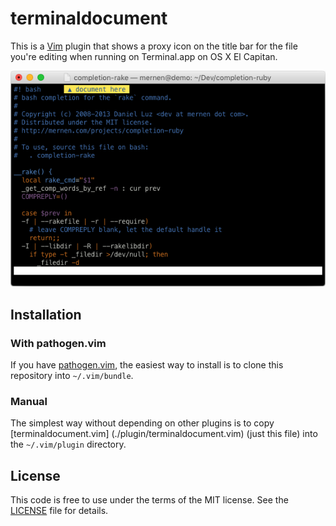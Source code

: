 terminaldocument
================

This is a [Vim] plugin that shows a proxy icon on the title bar for the file
you're editing when running on Terminal.app on OS X El Capitan.

![Example screenshot](./doc/demo.png)


## Installation

### With pathogen.vim

If you have [pathogen.vim], the easiest way to install is to clone this
repository into `~/.vim/bundle`.

### Manual

The simplest way without depending on other plugins is to copy
[terminaldocument.vim] (./plugin/terminaldocument.vim) (just this file) into
the `~/.vim/plugin` directory.


## License

This code is free to use under the terms of the MIT license.
See the [LICENSE](./LICENSE) file for details.


[pathogen.vim]: https://github.com/tpope/vim-pathogen
[Vim]: http://www.vim.org

